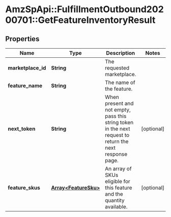 # AmzSpApi::FulfillmentOutbound20200701::GetFeatureInventoryResult

## Properties
Name | Type | Description | Notes
------------ | ------------- | ------------- | -------------
**marketplace_id** | **String** | The requested marketplace. | 
**feature_name** | **String** | The name of the feature. | 
**next_token** | **String** | When present and not empty, pass this string token in the next request to return the next response page. | [optional] 
**feature_skus** | [**Array&lt;FeatureSku&gt;**](FeatureSku.md) | An array of SKUs eligible for this feature and the quantity available. | [optional] 


